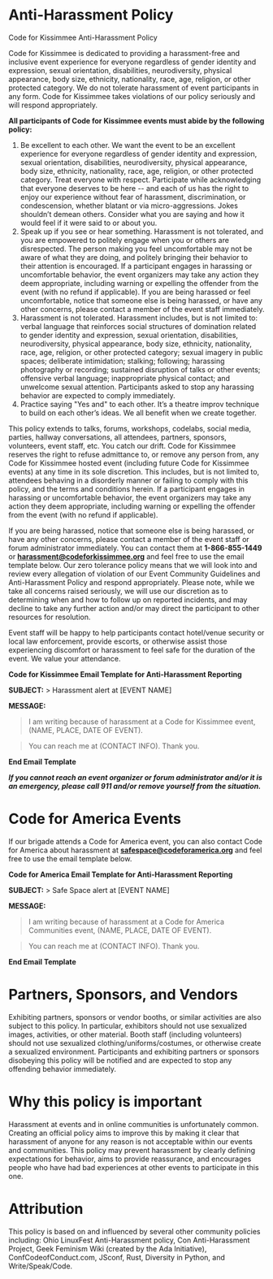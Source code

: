 # Anti-Harassment Policy
Code for Kissimmee Anti-Harassment Policy

Code for Kissimmee is dedicated to providing a harassment-free and inclusive event experience for everyone regardless of gender identity and expression, sexual orientation, disabilities, neurodiversity, physical appearance, body size, ethnicity, nationality, race, age, religion, or other protected category. We do not tolerate harassment of event participants in any form. Code for Kissimmee takes violations of our policy seriously and will respond appropriately.

**All participants of Code for Kissimmee events must abide by the following policy:**

1. Be excellent to each other. We want the event to be an excellent experience for everyone regardless of gender identity and expression, sexual orientation, disabilities, neurodiversity, physical appearance, body size, ethnicity, nationality, race, age, religion, or other protected category. Treat everyone with respect. Participate while acknowledging that everyone deserves to be here -- and each of us has the right to enjoy our experience without fear of harassment, discrimination, or condescension, whether blatant or via micro-aggressions. Jokes shouldn’t demean others. Consider what you are saying and how it would feel if it were said to or about you.
2. Speak up if you see or hear something. Harassment is not tolerated, and you are empowered to politely engage when you or others are disrespected. The person making you feel uncomfortable may not be aware of what they are doing, and politely bringing their behavior to their attention is encouraged. If a participant engages in harassing or uncomfortable behavior, the event organizers may take any action they deem appropriate, including warning or expelling the offender from the event (with no refund if applicable). If you are being harassed or feel uncomfortable, notice that someone else is being harassed, or have any other concerns, please contact a member of the event staff immediately.
3. Harassment is not tolerated. Harassment includes, but is not limited to: verbal language that reinforces social structures of domination related to gender identity and expression, sexual orientation, disabilities, neurodiversity, physical appearance, body size, ethnicity, nationality, race, age, religion, or other protected category; sexual imagery in public spaces; deliberate intimidation; stalking; following; harassing photography or recording; sustained disruption of talks or other events; offensive verbal language; inappropriate physical contact; and unwelcome sexual attention. Participants asked to stop any harassing behavior are expected to comply immediately.
4. Practice saying "Yes and" to each other. It’s a theatre improv technique to build on each other’s ideas. We all benefit when we create together.

This policy extends to talks, forums, workshops, codelabs, social media, parties, hallway conversations, all attendees, partners, sponsors, volunteers, event staff, etc. You catch our drift. Code for Kissimmee reserves the right to refuse admittance to, or remove any person from, any Code for Kissimmee hosted event (including future Code for Kissimmee events) at any time in its sole discretion. This includes, but is not limited to, attendees behaving in a disorderly manner or failing to comply with this policy, and the terms and conditions herein. If a participant engages in harassing or uncomfortable behavior, the event organizers may take any action they deem appropriate, including warning or expelling the offender from the event (with no refund if applicable).

If you are being harassed, notice that someone else is being harassed, or have any other concerns, please contact a member of the event staff or forum administrator immediately. You can contact them at **1-866-855-1449** or **harassment@codeforkissimmee.org** and feel free to use the email template below. Our zero tolerance policy means that we will look into and review every allegation of violation of our Event Community Guidelines and Anti-Harassment Policy and respond appropriately. Please note, while we take all concerns raised seriously, we will use our discretion as to determining when and how to follow up on reported incidents, and may decline to take any further action and/or may direct the participant to other resources for resolution.

Event staff will be happy to help participants contact hotel/venue security or local law enforcement, provide escorts, or otherwise assist those experiencing discomfort or harassment to feel safe for the duration of the event. We value your attendance.

**Code for Kissimmee Email Template for Anti-Harassment Reporting**

**SUBJECT:** > Harassment alert at [EVENT NAME]

**MESSAGE:** 

> I am writing because of harassment at a Code for Kissimmee event, (NAME, PLACE, DATE OF EVENT).

> You can reach me at (CONTACT INFO). Thank you.

**End Email Template**

**_If you cannot reach an event organizer or forum administrator and/or it is an emergency, please call 911 and/or remove yourself from the situation._**

# Code for America Events

If our brigade attends a Code for America event, you can also contact Code for America about harassment at **safespace@codeforamerica.org** and feel free to use the email template below.

**Code for America Email Template for Anti-Harassment Reporting**

**SUBJECT:** > Safe Space alert at [EVENT NAME]

**MESSAGE:**

> I am writing because of harassment at a Code for America Communities event, (NAME, PLACE, DATE OF EVENT).

> You can reach me at (CONTACT INFO). Thank you.

**End Email Template**

# Partners, Sponsors, and Vendors

Exhibiting partners, sponsors or vendor booths, or similar activities are also subject to this policy. In particular, exhibitors should not use sexualized images, activities, or other material. Booth staff (including volunteers) should not use sexualized clothing/uniforms/costumes, or otherwise create a sexualized environment. Participants and exhibiting partners or sponsors disobeying this policy will be notified and are expected to stop any offending behavior immediately.

# Why this policy is important
Harassment at events and in online communities is unfortunately common. Creating an official policy aims to improve this by making it clear that harassment of anyone for any reason is not acceptable within our events and communities. This policy may prevent harassment by clearly defining expectations for behavior, aims to provide reassurance, and encourages people who have had bad experiences at other events to participate in this one.

# Attribution

This policy is based on and influenced by several other community policies including: Ohio LinuxFest Anti-Harassment policy, Con Anti-Harassment Project, Geek Feminism Wiki (created by the Ada Initiative), ConfCodeofConduct.com, JSconf, Rust, Diversity in Python, and Write/Speak/Code.
